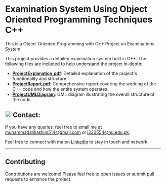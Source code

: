 # Examination System  Using Object Oriented Programming  Techniques C++
This is a Object Oriented Programming with C++ Project  on Examinations System

This project provides a detailed examination system built in C++. The following files are included to help understand the project in-depth:

- **[ProjectExplanation.pdf](./ProjectExplanation.pdf)**: Detailed explanation of the project's functionality and structure.
- **[ProjectReport.pdf](./ProjectReport.pdf)**: Comprehensive report covering the working of the C++ code and how the entire system operates.
- **[ProjectUMLDiagram](./ProjectUMLDiagram.pdf)**: UML diagram illustrating the overall structure of the code.

## <img src="https://img.icons8.com/ios/50/000000/email-open.png" width="20"/> Contact:
If you have any queries, feel free to email me at [muhammadalihashim514@gmail.com](mailto:muhammadalihashim514@gmail.com) or [i220554@nu.edu.pk](mailto:i220554@nu.edu.pk).

Feel free to connect with me on [LinkedIn](https://www.linkedin.com/in/muhammad-ali-hashim-5115882b4) to stay in touch and network.

---

## Contributing
Contributions are welcome! Please feel free to open issues or submit pull requests to enhance the project.
